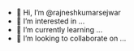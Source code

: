 - 👋 Hi, I’m @rajneshkumarsejwar
- 👀 I’m interested in ...
- 🌱 I’m currently learning ...
- 💞️ I’m looking to collaborate on ...


<!---
rajneshkumarsejwar/rajneshkumarsejwar is a ✨ special ✨ repository because its `README.md` (this file) appears on your GitHub profile.
You can click the Preview link to take a look at your changes.
--->
